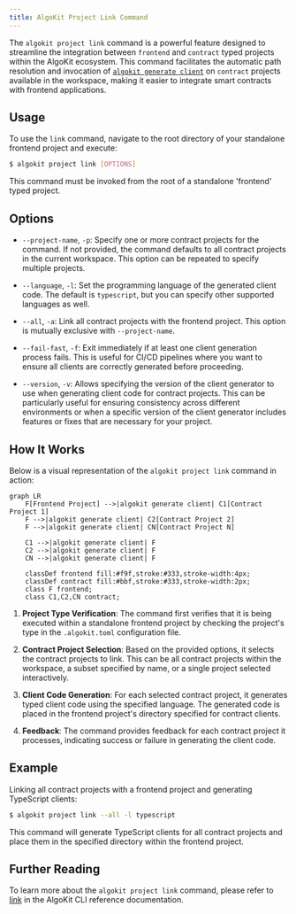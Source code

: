```yaml
---
title: AlgoKit Project Link Command
---
```


The `algokit project link` command is a powerful feature designed to streamline the integration between `frontend` and `contract` typed projects within the AlgoKit ecosystem. This command facilitates the automatic path resolution and invocation of [`algokit generate client`](../generate#1-typed-clients) on `contract` projects available in the workspace, making it easier to integrate smart contracts with frontend applications.

## Usage

To use the `link` command, navigate to the root directory of your standalone frontend project and execute:

```sh
$ algokit project link [OPTIONS]
```

This command must be invoked from the root of a standalone 'frontend' typed project.

## Options

- `--project-name`, `-p`: Specify one or more contract projects for the command. If not provided, the command defaults to all contract projects in the current workspace. This option can be repeated to specify multiple projects.

- `--language`, `-l`: Set the programming language of the generated client code. The default is `typescript`, but you can specify other supported languages as well.

- `--all`, `-a`: Link all contract projects with the frontend project. This option is mutually exclusive with `--project-name`.

- `--fail-fast`, `-f`: Exit immediately if at least one client generation process fails. This is useful for CI/CD pipelines where you want to ensure all clients are correctly generated before proceeding.

- `--version`, `-v`: Allows specifying the version of the client generator to use when generating client code for contract projects. This can be particularly useful for ensuring consistency across different environments or when a specific version of the client generator includes features or fixes that are necessary for your project.

## How It Works

Below is a visual representation of the `algokit project link` command in action:

```mermaid
graph LR
    F[Frontend Project] -->|algokit generate client| C1[Contract Project 1]
    F -->|algokit generate client| C2[Contract Project 2]
    F -->|algokit generate client| CN[Contract Project N]

    C1 -->|algokit generate client| F
    C2 -->|algokit generate client| F
    CN -->|algokit generate client| F

    classDef frontend fill:#f9f,stroke:#333,stroke-width:4px;
    classDef contract fill:#bbf,stroke:#333,stroke-width:2px;
    class F frontend;
    class C1,C2,CN contract;
```

1. **Project Type Verification**: The command first verifies that it is being executed within a standalone frontend project by checking the project's type in the `.algokit.toml` configuration file.

2. **Contract Project Selection**: Based on the provided options, it selects the contract projects to link. This can be all contract projects within the workspace, a subset specified by name, or a single project selected interactively.

3. **Client Code Generation**: For each selected contract project, it generates typed client code using the specified language. The generated code is placed in the frontend project's directory specified for contract clients.

4. **Feedback**: The command provides feedback for each contract project it processes, indicating success or failure in generating the client code.

## Example

Linking all contract projects with a frontend project and generating TypeScript clients:

```sh
$ algokit project link --all -l typescript
```

This command will generate TypeScript clients for all contract projects and place them in the specified directory within the frontend project.

## Further Reading

To learn more about the `algokit project link` command, please refer to [link](../cli-reference#link) in the AlgoKit CLI reference documentation.
